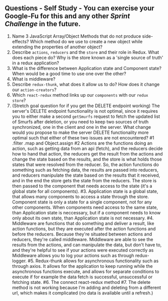## Questions - Self Study - You can exercise your Google-Fu for this and any other _Sprint Challenge_ in the future.

1.  Name 3 JavaScript Array/Object Methods that do not produce side-effects? Which method do we use to create a new object while extending the properties of another object?
1.  Describe `actions`, `reducers` and the `store` and their role in Redux. What does each piece do? Why is the store known as a 'single source of truth' in a redux application?
1.  What is the difference between Application state and Component state? When would be a good time to use one over the other?
1.  What is middleware?
1.  Describe `redux-thunk`, what does it allow us to do? How does it change our `action-creators`?
1.  Which `react-redux` method links up our `components` with our `redux store`?
1. (Stretch goal question for if you get the DELETE endpoint working) The server's DELETE endpoint functionality is not optimal, since it requires you to either make a second `getSmurfs` request to fetch the updated list of Smurfs after deletion, or you need to keep two sources of truth synchronized, one in the client and one in the server. What change would you propose to make the server DELETE functionality more optimal such that either of these two issues are not encountered?
#1 .filter .map and Object.assign
#2 Actions are the functions doing an action, such as getting data from an api (fetch), and the reducers decide how to hand that action, the reducers get the result from the actions and change the state based on the results, and the store is what holds those states that were resolved from the reducer. So, the action functions do something such as fetching data, the results are passed into reducers, and reducers manipulate the state based on the results that it received, and in the end the store gets the state from the reducers. The store is then passed to the component that needs access to the state (it's a global state for all components).
#3. Application state is a global state, that allows many components to access a state through the store. Component state is only a state for a single component, not for any other components. When components need access to the same state, than Application state is neccessary, but if a component needs to know only about its own state, than Application state is not necessary.
#4. Middleware are functions that do something and deliver a result, like action functions, but they are executed after the action functions and before the reducers. Because they're situated between actions and reducers, they're called middleware. Middleware are able to see the results from the actions, and can manipulate the data, but don't have to, and they're helpful to see if your actions were executed correctly as Middleware allows you to log your actions such as through redux-logger.
#5. Redux-thunk allows for asynchronous functionality such as through axios. It allows for the application to keep running while the asynchronous functions execute, and allows for separate conditions to execute if for example the data fetch is successful, unsuccessful or fetching state.
#6. The connect react-redux method
#7. The delete method is not working because I'm adding and deleting from a different url, which makes it complicated (no data is available until a refresh.)